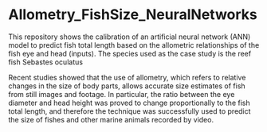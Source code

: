 # Allometry_FishSize_NeuralNetworks

This repository shows the calibration of an artificial neural network (ANN) model to predict fish total length based on the allometric relationships of the fish eye and head (inputs). The species used as the case study is the reef fish Sebastes oculatus

Recent studies showed that the use of allometry, which refers to relative changes in the size of body parts, allows accurate size estimates of fish from still images and footage. In particular, the ratio between the eye diameter and head height was proved to change proportionally to the fish total length, and therefore the technique was successfully used to predict the size of fishes and other marine animals recorded by video.
